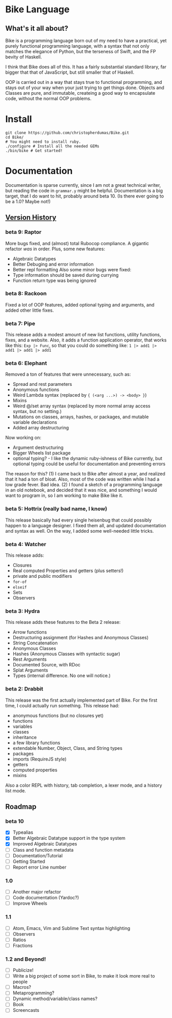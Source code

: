 # Bike Language

## What's it all about?
Bike is a programming language born out of my need to have a practical, yet purely functional programming language,
with a syntax that not only matches the elegance of Python, but the terseness of Swift, and the FP
bevity of Haskell.

I think that Bike does all of this. It has a fairly substantial standard library, far bigger that that of JavaScript,
but still smaller that of Haskell.

OOP is carried out in a way that stays true to functional programming, and stays out of your way when your just trying to get things done. Objects and Classes are pure, and immutable, createing a good way to encapsulate code, without the normal OOP problems.

# Install

    git clone https://github.com/christopherdumas/Bike.git
    cd Bike/
    # You might need to install ruby.
    ./configure # Install all the needed GEMs
    ./bin/bike # Get started!

# Documentation

Documentation is sparse currently, since I am not a great technical writer, but reading the code in `grammar.y` might be helpful. Documentation is a big target, that I do want to hit, probably around beta 10. (Is there ever going to be a 1.0? Maybe not!)

## [Version History](https://github.com/christopherdumas/Bike/releases)
### beta 9: Raptor
More bugs fixed, and (almost) total Rubocop compliance. A gigantic refactor *was* in order. Plus, some new features:
  * Algebraic Datatypes
  * Better Debuging and error information
  * Better repl formatting
Also some minor bugs were fixed:
  * Type information should be saved during currying
  * Function return type was being ignored

### beta 8: Rackoon
Fixed a lot of OOP features, added optional typing and arguments, and added other little fixes.
### beta 7: Pipe
This release adds a modest amount of new list functions, utility functions, fixes, and a website. Also, it adds a function application operator, that works like this: `Exp |> Func`, so that you could do something like:
 `1 |> add1 |> add1 |> add1 |> add1`
### beta 6: Elephant
Removed a ton of features that were unnecessary, such as:
  * Spread and rest parameters
  * Anonymous functions
  * Weird Lambda syntax (replaced by `{ (<arg ...>) -> <body> }`)
  * Mixins
  * Weird @/set array syntax (replaced by more normal array access syntax, but no setting.)
  * Mutations on classes, arrays, hashes, or packages, and mutable variable declarations
  * Added array destructuring

Now working on:
  * Argument destructuring
  * Bigger Wheels list package
  * optional typing? - I like the dynamic ruby-ishness of Bike currently, but optional typing could be useful for documentation and preventing errors


The reason for this? (1) I came back to Bike after almost a year, and realized that it had a ton of bloat. Also, most of the code was written while I had a low grade fever. Bad idea. (2) I found a sketch of a programming language in an old notebook, and decided that it was nice, and something I would want to program in, so I am working to make Bike like it.
### beta 5: Hottrix (really bad name, I know)
This release basically had every single heisenbug that could possibly happen to a language designer. I fixed them all, and updated documentation and syntax as well. On the way, I added some well-needed little tricks.
### beta 4: Watcher
This release adds:
 - Closures
 - Real computed Properties and getters (plus setters!)
 - private and public modifiers
 - `for-of`
 - `elseif`
 - Sets
 - Observers

### beta 3: Hydra
This release adds these features to the Beta 2 release:
 -  Arrow functions
 -  Destructuring assignment (for Hashes and Anonymous Classes)
 -  String Concatenation
 -  Anonymous Classes
 -  Hashes (Anonymous Classes with syntactic sugar)
 -  Rest Arguments
 -  Documented Source, with RDoc
 -  Splat Arguments
 -  Types (internal difference. No one will notice.)

### beta 2: Drabbit
This release was the first actually implemented part of Bike. For the first time, I could actually run something.
This release had:

* anonymous functions (but no closures yet)
* functions
* variables
* classes
* inheritance
* a few library functions
* extendable Number, Object, Class, and String types
* packages
* imports (RequireJS style)
* getters
* computed properties
* mixins

Also a color REPL with history, tab completion, a lexer mode, and a history list mode.

## Roadmap
### beta 10
- [x] Typealias
- [x] Better Algebraic Datatype support in the type system
- [x] Improved Algebraic Datatypes
- [ ] Class and function metadata
- [ ] Documentation/Tutorial
- [ ] Getting Started
- [ ] Report error Line number

### 1.0
- [ ] Another major refactor
- [ ] Code documentation (Yardoc?)
- [ ] Improve Wheels

### 1.1
- [ ] Atom, Emacs, Vim and Sublime Text syntax highlighting
- [ ] Observers
- [ ] Ratios
- [ ] Fractions

### 1.2 and Beyond!
- [ ] Publicize!
- [ ] Write a big project of some sort in Bike, to make it look more real to people
- [ ] Macros?
- [ ] Metaprogramming?
- [ ] Dynamic method/variable/class names?
- [ ] Book
- [ ] Screencasts
